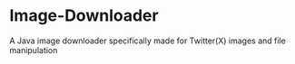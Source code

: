 # Image-Downloader
A Java image downloader specifically made for Twitter(X) images and file manipulation
